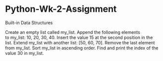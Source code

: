 # Python-Wk-2-Assignment
Built-in Data Structures

Create an empty list called my_list.
Append the following elements to my_list: 10, 20, 30, 40.
Insert the value 15 at the second position in the list.
Extend my_list with another list: [50, 60, 70].
Remove the last element from my_list.
Sort my_list in ascending order.
Find and print the index of the value 30 in my_list.
